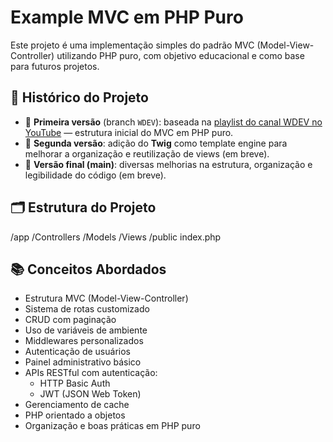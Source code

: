 # Example MVC em PHP Puro

Este projeto é uma implementação simples do padrão MVC (Model-View-Controller) utilizando PHP puro, com objetivo educacional e como base para futuros projetos.

## 📖 Histórico do Projeto

- 🔹 **Primeira versão** (branch `WDEV`): baseada na [playlist do canal WDEV no YouTube](https://www.youtube.com/watch?v=Q0-RzIX0V2o&list=PL_zkXQGHYosGQwNkMMdhRZgm4GjspTnXs) — estrutura inicial do MVC em PHP puro.
- 🔸 **Segunda versão**: adição do **Twig** como template engine para melhorar a organização e reutilização de views (em breve).
- 🔺 **Versão final (main)**: diversas melhorias na estrutura, organização e legibilidade do código (em breve).

## 🗂 Estrutura do Projeto
/app
/Controllers
/Models
/Views
/public
index.php

## 📚 Conceitos Abordados

- Estrutura MVC (Model-View-Controller)
- Sistema de rotas customizado
- CRUD com paginação
- Uso de variáveis de ambiente
- Middlewares personalizados
- Autenticação de usuários
- Painel administrativo básico
- APIs RESTful com autenticação:
  - HTTP Basic Auth
  - JWT (JSON Web Token)
- Gerenciamento de cache
- PHP orientado a objetos
- Organização e boas práticas em PHP puro
